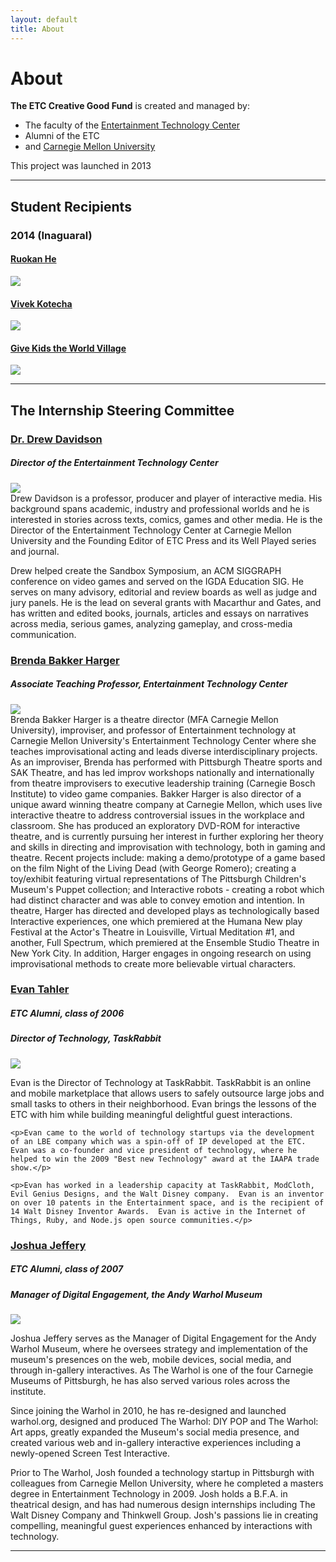 ```yaml
---
layout: default
title: About
---
```


# About

**The ETC Creative Good Fund** is created and managed by:

- The faculty of the [Entertainment Technology Center](http://etc.cmu.edu)
- Alumni of the ETC
- and [Carnegie Mellon University](http://www.cmu.edu/ua/)

This project was launched in 2013

--- 

## Student Recipients

### 2014 (Inaguaral)

<div class="row">
  <div class="span4">
    <h4><a href="http://www.etc.cmu.edu/blog/author/rhe">Ruokan He</a></h4>
    <img src="/images/people/Ruokan-He.jpg" />
  </div>
  <div class="span4">
    <h4><a href="http://www.etc.cmu.edu/blog/author/vkotecha">Vivek Kotecha</a></h4>
    <img src="/images/people/Vivek-Kotecha.jpg" />
  </div>
  <div class="span4">
    <h4><a href="http://www.gktw.org">Give Kids the World Village</a></h4>
    <img src="/images/pillow_tree_2014.jpg" />
  </div>
</div>

---

## The Internship Steering Committee

### [Dr. Drew Davidson](http://www.etc.cmu.edu/blog/author/drewdavidson/)
##### Director of the Entertainment Technology Center
<div class="row">
  <div class="span3"><img src="/images/people/drew.jpg" /></div>
  <div class="span9">Drew Davidson is a professor, producer and player of interactive media. His background spans academic, industry and professional worlds and he is interested in stories across texts, comics, games and other media. He is the Director of the Entertainment Technology Center at Carnegie Mellon University and the Founding Editor of ETC Press and its Well Played series and journal. 

  Drew helped create the Sandbox Symposium, an ACM SIGGRAPH conference on video games and served on the IGDA Education SIG. He serves on many advisory, editorial and review boards as well as judge and jury panels. He is the lead on several grants with Macarthur and Gates, and has written and edited books, journals, articles and essays on narratives across media, serious games, analyzing gameplay, and cross-media communication. 
  </div>
</div>

### [Brenda Bakker Harger](http://www.etc.cmu.edu/blog/author/bharger/)
##### Associate Teaching Professor, Entertainment Technology Center
<div class="row">
  <div class="span3"><img src="/images/people/brenda.jpg" /></div>
  <div class="span9">Brenda Bakker Harger is a theatre director (MFA Carnegie Mellon University), improviser, and professor of Entertainment technology at Carnegie Mellon University's Entertainment Technology Center where she teaches improvisational acting and leads diverse interdisciplinary projects. As an improviser, Brenda has performed with Pittsburgh Theatre sports and SAK Theatre, and has led improv workshops nationally and internationally from theatre improvisers to executive leadership training (Carnegie Bosch Institute) to video game companies. Bakker Harger is also director of a unique award winning theatre company at Carnegie Mellon, which uses live interactive theatre to address controversial issues in the workplace and classroom. She has produced an exploratory DVD-ROM for interactive theatre, and is currently pursuing her interest in further exploring her theory and skills in directing and improvisation with technology, both in gaming and theatre. Recent projects include: making a demo/prototype of a game based on the film Night of the Living Dead (with George Romero); creating a toy/exhibit featuring virtual representations of The Pittsburgh Children's Museum's Puppet collection; and Interactive robots - creating a robot which had distinct character and was able to convey emotion and intention. In theatre, Harger has directed and developed plays as technologically based Interactive experiences, one which premiered at the Humana New play Festival at the Actor's Theatre in Louisville, Virtual Meditation #1, and another, Full Spectrum, which premiered at the Ensemble Studio Theatre in New York City. In addition, Harger engages in ongoing research on using improvisational methods to create more believable virtual characters.</div>
</div>

### [Evan Tahler](http://www.etc.cmu.edu/blog/author/etahler/)
##### ETC Alumni, class of 2006
##### Director of Technology, TaskRabbit
<div class="row">
  <div class="span3"><img src="/images/people/evan.jpg" /></div>
  <div class="span9">
    <p>Evan is the Director of Technology at TaskRabbit.  TaskRabbit is an online and mobile marketplace that allows users to safely outsource large jobs and small tasks to others in their neighborhood.  Evan brings the lessons of the ETC with him while building meaningful delightful guest interactions.</p>

    <p>Evan came to the world of technology startups via the development of an LBE company which was a spin-off of IP developed at the ETC.  Evan was a co-founder and vice president of technology, where he helped to win the 2009 "Best new Technology" award at the IAAPA trade show.</p>

    <p>Evan has worked in a leadership capacity at TaskRabbit, ModCloth, Evil Genius Designs, and the Walt Disney company.  Evan is an inventor on over 10 patents in the Entertainment space, and is the recipient of 14 Walt Disney Inventor Awards.  Evan is active in the Internet of Things, Ruby, and Node.js open source communities.</p>
  </div>
</div>

### [Joshua Jeffery](http://www.etc.cmu.edu/blog/author/joshuajeffery/)
##### ETC Alumni, class of 2007
##### Manager of Digital Engagement, the Andy Warhol Museum
<div class="row">
  <div class="span3"><img src="/images/people/josh.jpg" /></div>
  <div class="span9"><p>Joshua Jeffery serves as the Manager of Digital Engagement for the Andy Warhol Museum, where he oversees strategy and implementation of the museum's presences on the web, mobile devices, social media, and through in-gallery interactives. As The Warhol is one of the four Carnegie Museums of Pittsburgh, he has also served various roles across the institute.</p>

  <p>Since joining the Warhol in 2010, he has re-designed and launched warhol.org, designed and produced The Warhol: DIY POP and The Warhol: Art apps, greatly expanded the Museum's social media presence, and created various web and in-gallery interactive experiences including a newly-opened Screen Test Interactive.</p>

  <p>Prior to The Warhol, Josh founded a technology startup in Pittsburgh with colleagues from Carnegie Mellon University, where he completed a masters degree in Entertainment Technology in 2009. Josh holds a B.F.A. in theatrical design, and has had numerous design internships including The Walt Disney Company and Thinkwell Group. Josh's passions lie in creating compelling, meaningful guest experiences enhanced by interactions with technology.</p>
</div>
</div>

---